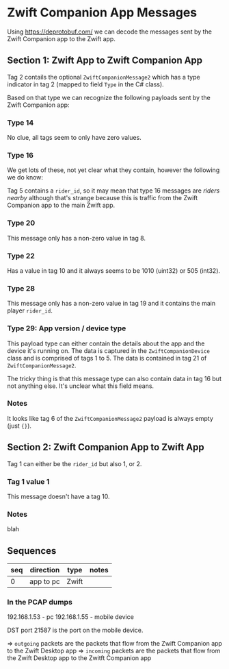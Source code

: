 # Zwift Companion App Messages

Using https://deprotobuf.com/ we can decode the messages sent by the Zwift Companion app to the Zwift app.

## Section 1: Zwift App to Zwift Companion App

Tag 2 contails the optional `ZwiftCompanionMessage2` which has a type indicator in tag 2 (mapped to field `Type` in the C# class).

Based on that type we can recognize the following payloads sent by the Zwift Companion app:

### Type 14

No clue, all tags seem to only have zero values.

### Type 16

We get lots of these, not yet clear what they contain, however the following we do know:

Tag 5 contains a `rider_id`, so it may mean that type 16 messages are _riders nearby_ although that's strange because this is traffic from the Zwift Companion app to the main Zwift app.

### Type 20

This message only has a non-zero value in tag 8.

### Type 22

Has a value in tag 10 and it always seems to be 1010 (uint32) or 505 (int32).

### Type 28

This message only has a non-zero value in tag 19 and it contains the main player `rider_id`.

### Type 29: App version / device type

This payload type can either contain the details about the app and the device it's running on.
The data is captured in the `ZwiftCompanionDevice` class and is comprised of tags 1 to 5.
The data is contained in tag 21 of `ZwiftCompanionMessage2`.

The tricky thing is that this message type can also contain data in tag 16 but not anything else. It's unclear what this field means.

### Notes

It looks like tag 6 of the `ZwiftCompanionMessage2` payload is always empty (just `{}`).

## Section 2: Zwift Companion App to Zwift App

Tag 1 can either be the `rider_id` but also 1, or 2.

### Tag 1 value 1

This message doesn't have a tag 10.



### Notes

blah

## Sequences

| seq | direction | type  | notes |
| --- | --------- | ----- | ----- |
| 0   | app to pc | Zwift |


### In the PCAP dumps

192.168.1.53 - pc
192.168.1.55 - mobile device

DST port 21587 is the port on the mobile device.

=> `outgoing` packets are the packets that flow from the Zwift Companion app to the Zwift Desktop app
=> `incoming` packets are the packets that flow from the Zwift Desktop app to the Zwitft Companion app
